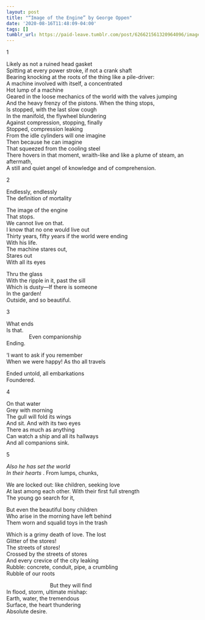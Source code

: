 ```yaml
---
layout: post
title: "“Image of the Engine” by George Oppen"
date: '2020-08-16T11:48:09-04:00'
tags: []
tumblr_url: https://paid-leave.tumblr.com/post/626621561320964096/image-of-the-engine-by-george-oppen
---
```

1

Likely as not a ruined head gasket  
Spitting at every power stroke, if not a crank shaft  
Bearing knocking at the roots of the thing like a pile-driver:  
A machine involved with itself, a concentrated  
Hot lump of a machine  
Geared in the loose mechanics of the world with the valves jumping  
And the heavy frenzy of the pistons. When the thing stops,  
Is stopped, with the last slow cough&nbsp;  
In the manifold, the flywheel blundering  
Against compression, stopping, finally  
Stopped, compression leaking  
From the idle cylinders will one imagine  
Then because he can imagine  
That squeezed from the cooling steel  
There hovers in that moment, wraith-like and like a plume of steam, an aftermath,  
A still and quiet angel of knowledge and of comprehension.

<!-- more -->

2

Endlessly, endlessly  
The definition of mortality

The image of the engine  
That stops.  
We cannot live on that.  
I know that no one would live out  
Thirty years, fifty years if the world were ending  
With his life.  
The machine stares out,  
Stares out  
With all its eyes

Thru the glass  
With the ripple in it, past the sill  
Which is dusty—If there is someone  
In the garden!  
Outside, and so beautiful.

3

What ends  
Is that.  
&nbsp; &nbsp; &nbsp; &nbsp; &nbsp; &nbsp; &nbsp; &nbsp;Even companionship  
Ending.

‘I want to ask if you remember  
When we were happy! As tho all travels

Ended untold, all embarkations&nbsp;  
Foundered.

4

On that water  
Grey with morning  
The gull will fold its wings  
And sit. And with its two eyes  
There as much as anything  
Can watch a ship and all its hallways  
And all companions sink.

5

_Also he has set the world  
In their hearts_ . From lumps, chunks,

We are locked out: like children, seeking love  
At last among each other. With their first full strength  
The young go search for it,

But even the beautiful bony children  
Who arise in the morning have left behind  
Them worn and squalid toys in the trash

Which is a grimy death of love. The lost  
Glitter of the stores!  
The streets of stores!  
Crossed by the streets of stores  
And every crevice of the city leaking  
Rubble: concrete, conduit, pipe, a crumbling  
Rubble of our roots

&nbsp; &nbsp; &nbsp; &nbsp; &nbsp; &nbsp; &nbsp; &nbsp; &nbsp; &nbsp; &nbsp; &nbsp; &nbsp; &nbsp; &nbsp;But they will find  
In flood, storm, ultimate mishap:  
Earth, water, the tremendous  
Surface, the heart thundering  
Absolute desire.

